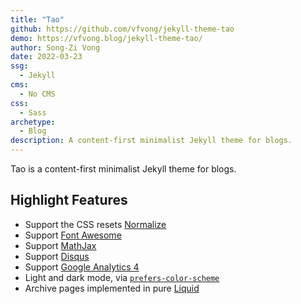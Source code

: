 ```yaml
---
title: "Tao"
github: https://github.com/vfvong/jekyll-theme-tao
demo: https://vfvong.blog/jekyll-theme-tao/
author: Song-Zi Vong
date: 2022-03-23
ssg:
  - Jekyll
cms:
  - No CMS
css:
  - Sass 
archetype:
  - Blog
description: A content-first minimalist Jekyll theme for blogs.
---
```


Tao is a content-first minimalist Jekyll theme for blogs.

## Highlight Features

- Support the CSS resets [Normalize](https://github.com/necolas/normalize.css)
- Support [Font Awesome](https://fontawesome.com/)
- Support [MathJax](https://www.mathjax.org/)
- Support [Disqus](https://disqus.com/)
- Support [Google Analytics 4](https://analytics.google.com/analytics/web/)
- Light and dark mode, via [`prefers-color-scheme`](https://web.dev/prefers-color-scheme/)
- Archive pages implemented in pure [Liquid](https://shopify.github.io/liquid/)
